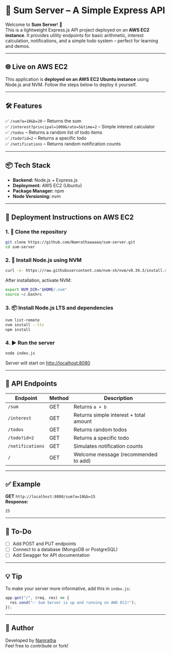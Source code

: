 # 🧮 Sum Server – A Simple Express API

Welcome to **Sum Server**! 🚀  
This is a lightweight Express.js API project deployed on an **AWS EC2 instance**. It provides utility endpoints for basic arithmetic, interest calculation, notifications, and a simple todo system – perfect for learning and demos.

---

## 🌐 Live on AWS EC2
This application is **deployed on an AWS EC2 Ubuntu instance** using Node.js and NVM. Follow the steps below to deploy it yourself.

---

## 🛠️ Features

✅ `/sum?a=10&b=20` – Returns the sum  
✅ `/interest?principal=1000&rate=5&time=2` – Simple interest calculator  
✅ `/todos` – Returns a random list of todo items  
✅ `/todo?id=2` – Returns a specific todo  
✅ `/notifications` – Returns random notification counts  

---

## 📦 Tech Stack

- **Backend:** Node.js + Express.js  
- **Deployment:** AWS EC2 (Ubuntu)  
- **Package Manager:** npm  
- **Node Versioning:** nvm  

---

## 🚀 Deployment Instructions on AWS EC2

### 1. 🔁 Clone the repository

```bash
git clone https://github.com/Namrathaaaaaa/sum-server.git
cd sum-server
```

### 2. 🧰 Install Node.js using NVM

```bash
curl -o- https://raw.githubusercontent.com/nvm-sh/nvm/v0.39.3/install.sh | bash
```

After installation, activate NVM:

```bash
export NVM_DIR="$HOME/.nvm"
source ~/.bashrc
```

### 3. 📦 Install Node.js LTS and dependencies

```bash
nvm list-remote
nvm install --lts
npm install
```

### 4. ▶️ Run the server

```bash
node index.js
```

Server will start on [http://localhost:8080](http://localhost:8080)

---

## 🧪 API Endpoints

| Endpoint         | Method | Description                            |
|------------------|--------|----------------------------------------|
| `/sum`           | GET    | Returns `a + b`                        |
| `/interest`      | GET    | Returns simple interest + total amount|
| `/todos`         | GET    | Returns random todos                  |
| `/todo?id=2`     | GET    | Returns a specific todo               |
| `/notifications` | GET    | Simulates notification counts         |
| `/`              | GET    | Welcome message (recommended to add)  |

---

## ✅ Example

**GET** `http://localhost:8080/sum?a=10&b=15`  
**Response:**  
```
25
```

---

## 📌 To-Do
- [ ] Add POST and PUT endpoints
- [ ] Connect to a database (MongoDB or PostgreSQL)
- [ ] Add Swagger for API documentation

---

## 💡 Tip

To make your server more informative, add this in `index.js`:

```js
app.get("/", (req, res) => {
  res.send("✅ Sum Server is up and running on AWS EC2!");
});
```

---

## 🙌 Author

Developed by [Namratha](https://github.com/Namrathaaaaaa)  
Feel free to contribute or fork!
